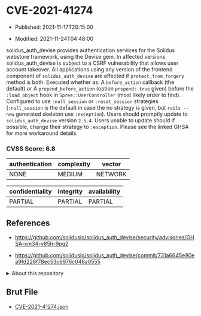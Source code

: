 # CVE-2021-41274

- Published: 2021-11-17T20:15:00

- Modified: 2021-11-24T04:48:00

solidus_auth_devise provides authentication services for the Solidus webstore framework, using the Devise gem. In affected versions solidus_auth_devise is subject to a CSRF vulnerability that allows user account takeover. All applications using any version of the frontend component of `solidus_auth_devise` are affected if `protect_from_forgery` method is both: Executed whether as: A `before_action` callback (the default) or A `prepend_before_action` (option `prepend: true` given) before the `:load_object` hook in `Spree::UserController` (most likely order to find). Configured to use `:null_session` or `:reset_session` strategies (`:null_session` is the default in case the no strategy is given, but `rails --new` generated skeleton use `:exception`). Users should promptly update to `solidus_auth_devise` version `2.5.4`. Users unable to update should if possible, change their strategy to `:exception`. Please see the linked GHSA for more workaround details.

### CVSS Score: **6.8**

| authentication | complexity | vector |
| --- | --- | --- |
| NONE | MEDIUM | NETWORK |

| confidentiality | integrity | availability |
| --- | --- | --- |
| PARTIAL | PARTIAL | PARTIAL |

## References

* https://github.com/solidusio/solidus_auth_devise/security/advisories/GHSA-xm34-v85h-9pg2

* https://github.com/solidusio/solidus_auth_devise/commit/731a6645e90ea9fd228f78ec53c6976c048a0555

<details>
<summary>About this repository</summary> 

  This repository is part of the project [Live Hack CVE](https://github.com/Live-Hack-CVE). Main website can be found [www.live-hack.org](https://www.live-hack.org) 
  
  Made by [Sn0wAlice](https://github.com/Sn0wAlice) for the people that care about security and need to have a feed of the latest CVEs. Hope you enjoy it, don't forget to star the repo and follow me on [Twitter](https://twitter.com/Sn0wAlice) and [Github](https://github.com/Sn0wAlice). And that is my [personnal website](https://www.alice-snow.me/)

  - [Home Page](https://github.com/Live-Hack-CVE)
  - [Framework](https://github.com/Live-Hack-CVE/cve-framework)
  - [CVE database](https://github.com/Live-Hack-CVE/full_database)
  - [Changelog](https://github.com/Live-Hack-CVE/Changelog)
</details>

## Brut File

* [CVE-2021-41274.json](https://raw.githubusercontent.com/Live-Hack-CVE/full_database/main/cves/2021/CVE-2021-41274.json)

